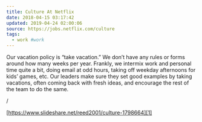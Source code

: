 ```yaml
---
title: Culture At Netflix
date: 2018-04-15 03:17:42
updated: 2019-04-24 02:00:06
source: https://jobs.netflix.com/culture
tags:
  - work #work
---
```

Our vacation policy is “take vacation.” We don’t have any rules or forms around how many weeks per year. Frankly, we intermix work and personal time quite a bit, doing email at odd hours, taking off weekday afternoons for kids’ games, etc. Our leaders make sure they set good examples by taking vacations, often coming back with fresh ideas, and encourage the rest of the team to do the same.

/

[https://www.slideshare.net/reed2001/culture-1798664][1]

[1]: https://www.slideshare.net/reed2001/culture-1798664
